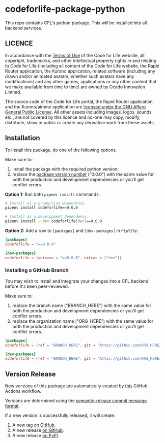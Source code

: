 # codeforlife-package-python

This repo contains CFL's python package. This will be installed into all backend services.

## LICENCE

In accordance with the [Terms of Use](https://www.codeforlife.education/terms#terms)
of the Code for Life website, all copyright, trademarks, and other
intellectual property rights in and relating to Code for Life (including all
content of the Code for Life website, the Rapid Router application, the
Kurono application, related software (including any drawn and/or animated
avatars, whether such avatars have any modifications) and any other games,
applications or any other content that we make available from time to time) are
owned by Ocado Innovation Limited.

The source code of the Code for Life portal, the Rapid Router application
and the Kurono/aimmo application are [licensed under the GNU Affero General
Public License](https://github.com/ocadotechnology/codeforlife-workspace/blob/main/LICENSE.md).
All other assets including images, logos, sounds etc., are not covered by
this licence and no-one may copy, modify, distribute, show in public or
create any derivative work from these assets.

## Installation

To install this package, do one of the following options.

Make sure to:

1. install the package with the required python version.
1. replace the [package version number](https://pypi.org/project/codeforlife/#history) ("0.0.0") with the same value for both the production and development dependencies or you'll get conflict errors.

**Option 1:** Run both `pipenv install` commands:

```bash
# Install as a production dependency.
pipenv install codeforlife==0.0.0

# Install as a development dependency.
pipenv install --dev codeforlife[dev]==0.0.0
```

**Option 2:** Add a row to `[packages]` and `[dev-packages]` in `Pipfile`:

```toml
[packages]
codeforlife = "==0.0.0"

[dev-packages]
codeforlife = {version = "==0.0.0", extras = ["dev"]}
```

### Installing a GitHub Branch

You may wish to install and integrate your changes into a CFL backend before it's been peer-reviewed.

Make sure to:

1. replace the branch name ("BRANCH_HERE") with the same value for both the production and development dependencies or you'll get conflict errors.
1. replace the organization name ("ORG_HERE") with the same value for both the production and development dependencies or you'll get conflict errors.

```toml
[packages]
codeforlife = {ref = "BRANCH_HERE", git = "https://github.com/ORG_HERE/codeforlife-package-python.git"}

[dev-packages]
codeforlife = {ref = "BRANCH_HERE", git = "https://github.com/ORG_HERE/codeforlife-package-python.git", extras = ["dev"]}
```

## Version Release

New versions of this package are automatically created by [this](.github/workflows/main.yml) GitHub Actions workflow.

Versions are determined using the [semantic-release commit message format](https://semantic-release.gitbook.io/semantic-release/#commit-message-format).

If a new version is successfully released, it will create:

1. A new tag [on GitHub](https://github.com/ocadotechnology/codeforlife-package-python/tags).
1. A new release [on GitHub](https://github.com/ocadotechnology/codeforlife-package-python/releases).
1. A new release [on PyPI](https://pypi.org/project/codeforlife/#history).
